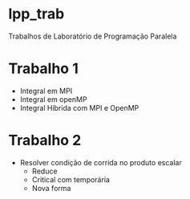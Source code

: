 # lpp_trab
Trabalhos de Laboratório de Programação Paralela

# Trabalho 1
- Integral em MPI
- Integral em openMP
- Integral Híbrida com MPI e OpenMP

# Trabalho 2
- Resolver condição de corrida no produto escalar
    - Reduce
    - Critical com temporária
    - Nova forma